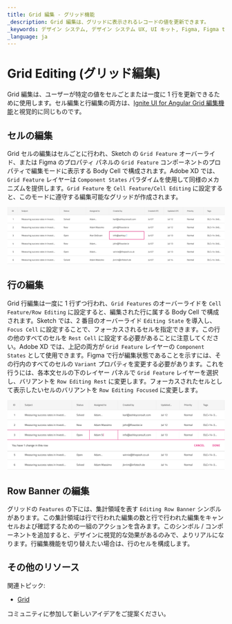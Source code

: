 ```yaml
---
title: Grid 編集 - グリッド機能
_description: Grid 編集は、グリッドに表示されるレコードの値を更新できます。
_keywords: デザイン システム, デザイン システム UX, UI キット, Figma, Figma to Angular, Figma からコードをエクスポート, Figma to HTML, Figma UI キット, Sketch, Ignite UI for Angular, Sketch to Angular, Angular, Angular デザイン システム, Sketch からコードをエクスポート, Angular 用のデザイン キット, Sketch HTML, Sketch to HTML, Sketch UI キット, Adobe XD, Adobe XD to Angular, Adobe XD からコードをエクスポート, Adobe XD to HTML, Adobe XD UI キット
_language: ja
---
```


# Grid Editing (グリッド編集)

Grid 編集は、ユーザーが特定の値をセルごとまたは一度に 1 行を更新できるために使用します。セル編集と行編集の両方は、[Ignite UI for Angular Grid 編集機能](https://jp.infragistics.com/products/ignite-ui-angular/angular/components/grid/editing.html)と視覚的に同じものです。

## セルの編集

Grid セルの編集はセルごとに行われ、Sketch の `Grid Feature` オーバーライド、または Figma のプロパティ パネルの `Grid Feature` コンポーネントのプロパティで編集モードに表示する Body Cell で構成されます。Adobe XD では、`Grid Feature` レイヤーは `Component States` パラダイムを使用して同様のメカニズムを提供します。`Grid Feature` を `Cell Feature/Cell Editing` に設定すると、このモードに遵守する編集可能なグリッドが作成されます。

<img class="responsive-img" src="../images/grid_cell_edit.png" srcset="../images/grid_cell_edit@2x.png 2x" />

## 行の編集

Grid 行編集は一度に 1 行ずつ行われ、`Grid Features` のオーバーライドを `Cell Feature/Row Editing` に設定すると、編集された行に属する Body Cell で構成されます。Sketch では、2 番目のオーバーライド `Editing State` を導入し、`Focus Cell` に設定することで、フォーカスされるセルを指定できます。この行の他のすべてのセルを `Rest Cell` に設定する必要があることに注意してください。Adobe XD では、上記の両方が `Grid Feature` レイヤーの `Component States` として使用できます。Figma で行が編集状態であることを示すには、その行内のすべてのセルの `Variant` プロパティを変更する必要があります。これを行うには、各本文セルの下のレイヤー パネルで `Grid Feature` レイヤーを選択し、バリアントを `Row Editing Rest` に変更します。フォーカスされたセルとして表示したいセルのバリアントを `Row Editing Focused` に変更します。

<img class="responsive-img" src="../images/grid_row_edit.png" srcset="../images/grid_row_edit@2x.png 2x" />

## Row Banner の編集

グリッドの `Features` の下には、集計領域を表す `Editing Row Banner` シンボルがあります。この集計領域は行で行われた編集の数と行で行われた編集をキャンセルおよび確認するための一組のアクションを含みます。このシンボル / コンポーネントを追加すると、デザインに視覚的な効果があるのみで、よりリアルになります。行編集機能を切り替えたい場合は、行のセルを構成します。

## その他のリソース

関連トピック:

- [Grid](grid.md)
  <div class="divider--half"></div>

コミュニティに参加して新しいアイデアをご提案ください。
